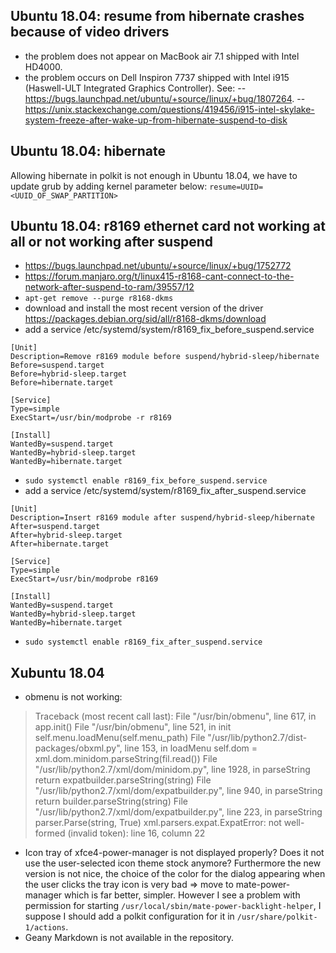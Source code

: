 ## Ubuntu 18.04: resume from hibernate crashes because of video drivers
- the problem does not appear on MacBook air 7.1 shipped with Intel HD4000.
- the problem occurs on Dell Inspiron 7737 shipped with Intel i915 (Haswell-ULT Integrated Graphics Controller). See:
-- <https://bugs.launchpad.net/ubuntu/+source/linux/+bug/1807264>.
-- <https://unix.stackexchange.com/questions/419456/i915-intel-skylake-system-freeze-after-wake-up-from-hibernate-suspend-to-disk>

## Ubuntu 18.04: hibernate
Allowing hibernate in polkit is not enough in Ubuntu 18.04, we have to update grub by adding kernel parameter below:
```resume=UUID=<UUID_OF_SWAP_PARTITION>```

## Ubuntu 18.04: r8169 ethernet card not working at all or not working after suspend
- <https://bugs.launchpad.net/ubuntu/+source/linux/+bug/1752772>
- <https://forum.manjaro.org/t/linux415-r8168-cant-connect-to-the-network-after-suspend-to-ram/39557/12>
- `apt-get remove --purge r8168-dkms`
- download and install the most recent version of the driver <https://packages.debian.org/sid/all/r8168-dkms/download>
- add a service /etc/systemd/system/r8169_fix_before_suspend.service
```
[Unit]
Description=Remove r8169 module before suspend/hybrid-sleep/hibernate
Before=suspend.target
Before=hybrid-sleep.target
Before=hibernate.target

[Service]
Type=simple
ExecStart=/usr/bin/modprobe -r r8169

[Install]
WantedBy=suspend.target
WantedBy=hybrid-sleep.target
WantedBy=hibernate.target
```
- `sudo systemctl enable r8169_fix_before_suspend.service`
- add a service /etc/systemd/system/r8169_fix_after_suspend.service
```
[Unit]
Description=Insert r8169 module after suspend/hybrid-sleep/hibernate
After=suspend.target
After=hybrid-sleep.target
After=hibernate.target

[Service]
Type=simple
ExecStart=/usr/bin/modprobe r8169

[Install]
WantedBy=suspend.target
WantedBy=hybrid-sleep.target
WantedBy=hibernate.target
```
- `sudo systemctl enable r8169_fix_after_suspend.service`

## Xubuntu 18.04
- obmenu is not working:
>Traceback (most recent call last):
>  File "/usr/bin/obmenu", line 617, in <module>
>    app.init()
>  File "/usr/bin/obmenu", line 521, in init
>    self.menu.loadMenu(self.menu_path)
>  File "/usr/lib/python2.7/dist-packages/obxml.py", line 153, in loadMenu
>    self.dom = xml.dom.minidom.parseString(fil.read())
>  File "/usr/lib/python2.7/xml/dom/minidom.py", line 1928, in parseString
>    return expatbuilder.parseString(string)
>  File "/usr/lib/python2.7/xml/dom/expatbuilder.py", line 940, in parseString
>    return builder.parseString(string)
>  File "/usr/lib/python2.7/xml/dom/expatbuilder.py", line 223, in parseString
>    parser.Parse(string, True)
>xml.parsers.expat.ExpatError: not well-formed (invalid token): line 16, column 22
- Icon tray of xfce4-power-manager is not displayed properly? Does it not use the user-selected icon theme stock anymore? Furthermore the new version is not nice, the choice of the color for the dialog appearing when the user clicks the tray icon is very bad => move to mate-power-manager which is far better, simpler. However I see a problem with permission for starting `/usr/local/sbin/mate-power-backlight-helper`, I suppose I should add a polkit configuration for it in `/usr/share/polkit-1/actions`. 
- Geany Markdown is not available in the repository.
